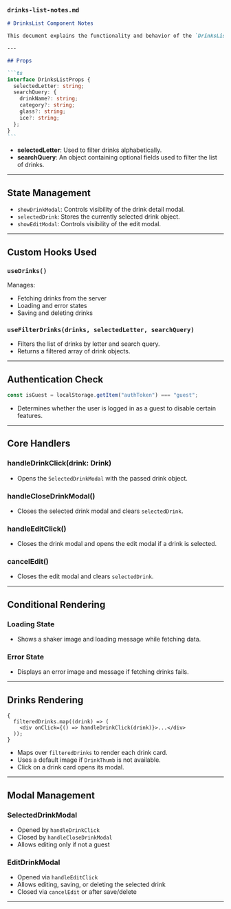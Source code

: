 ### `drinks-list-notes.md`

````md
# DrinksList Component Notes

This document explains the functionality and behavior of the `DrinksList` component in the frontend of the drinks app. It displays a list of drinks, allows viewing and editing drink details, and handles user interaction and application state.

---

## Props

```ts
interface DrinksListProps {
  selectedLetter: string;
  searchQuery: {
    drinkName?: string;
    category?: string;
    glass?: string;
    ice?: string;
  };
}
```
````

- **selectedLetter**: Used to filter drinks alphabetically.
- **searchQuery**: An object containing optional fields used to filter the list of drinks.

---

## State Management

- `showDrinkModal`: Controls visibility of the drink detail modal.
- `selectedDrink`: Stores the currently selected drink object.
- `showEditModal`: Controls visibility of the edit modal.

---

## Custom Hooks Used

### `useDrinks()`

Manages:

- Fetching drinks from the server
- Loading and error states
- Saving and deleting drinks

### `useFilterDrinks(drinks, selectedLetter, searchQuery)`

- Filters the list of drinks by letter and search query.
- Returns a filtered array of drink objects.

---

## Authentication Check

```ts
const isGuest = localStorage.getItem("authToken") === "guest";
```

- Determines whether the user is logged in as a guest to disable certain features.

---

## Core Handlers

### handleDrinkClick(drink: Drink)

- Opens the `SelectedDrinkModal` with the passed drink object.

### handleCloseDrinkModal()

- Closes the selected drink modal and clears `selectedDrink`.

### handleEditClick()

- Closes the drink modal and opens the edit modal if a drink is selected.

### cancelEdit()

- Closes the edit modal and clears `selectedDrink`.

---

## Conditional Rendering

### Loading State

- Shows a shaker image and loading message while fetching data.

### Error State

- Displays an error image and message if fetching drinks fails.

---

## Drinks Rendering

```tsx
{
  filteredDrinks.map((drink) => (
    <div onClick={() => handleDrinkClick(drink)}>...</div>
  ));
}
```

- Maps over `filteredDrinks` to render each drink card.
- Uses a default image if `DrinkThumb` is not available.
- Click on a drink card opens its modal.

---

## Modal Management

### SelectedDrinkModal

- Opened by `handleDrinkClick`
- Closed by `handleCloseDrinkModal`
- Allows editing only if not a guest

### EditDrinkModal

- Opened via `handleEditClick`
- Allows editing, saving, or deleting the selected drink
- Closed via `cancelEdit` or after save/delete

---
